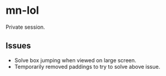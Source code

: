 mn-lol
======
Private session.

Issues
------

* Solve box jumping when viewed on large screen.
* Temporarily removed paddings to try to solve above issue.
